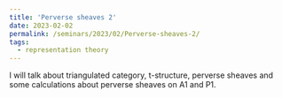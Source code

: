 ```yaml
---
title: 'Perverse sheaves 2'
date: 2023-02-02
permalink: /seminars/2023/02/Perverse-sheaves-2/
tags:
  - representation theory
---
```


 I will talk about triangulated category, t-structure, perverse sheaves and some calculations about perverse sheaves on A1 and P1.
